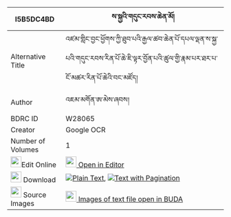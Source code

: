 |I5B5DC4BD|ས་སྐྱའི་གདུང་རབས་ཆེན་མོ། 
| --- | --- 
|Alternative Title |འཛམ་གླིང་བྱང་ཕྱོགས་ཀྱི་ཐུབ་པའི་རྒྱལ་ཚབ་ཆེན་པོ་དཔལ་ལྡན་ས་སྐྱ་པའི་གདུང་རབས་རིན་པོ་ཆེ་ཇི་ལྟར་བྱོན་པའི་ཚུལ་གྱི་རྣམ་པར་ཐར་པ་ངོ་མཚར་རིན་པོ་ཆེའི་བང་མཛོད།
|Author| འཇམ་མགོན་ཨ་མེས་ཞབས།
|BDRC ID | W28065
|Creator | Google OCR
|Number of Volumes| 1
|<img width="25" src="https://img.icons8.com/color/25/000000/edit-property.png">Edit Online| [<img width="25" src="https://avatars.githubusercontent.com/u/45091458?s=200&v=4"> Open in Editor](http://editor.openpecha.org/I5B5DC4BD)
|<img width="25" src="https://img.icons8.com/fluent/48/000000/download-2.png"/>  Download | [![](https://img.icons8.com/color/20/000000/txt.png)Plain Text](https://github.com/Openpecha/I5B5DC4BD/releases/download/v1/sakya_i_dungrab_chen_mo_plain_I5B5DC4BD.zip), [![](https://img.icons8.com/color/20/000000/txt.png)Text with Pagination](https://github.com/Openpecha/I5B5DC4BD/releases/download/v1/sakya_i_dungrab_chen_mo_pages_I5B5DC4BD.zip)
|<img width="25" src="https://img.icons8.com/plasticine/100/000000/pictures-folder.png"/>  Source Images | [<img width="25" src="https://library.bdrc.io/icons/BUDA-small.svg"> Images of text file open in BUDA](https://library.bdrc.io/show/bdr:W28065)